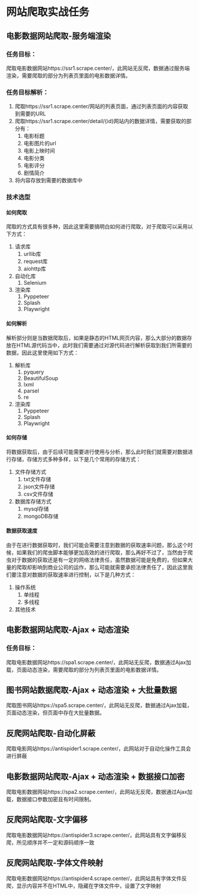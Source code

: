 # 网站爬取实战任务

## 电影数据网站爬取-服务端渲染

###  任务目标：

爬取电影数据网站https://ssr1.scrape.center/，此网站无反爬，数据通过服务端渲染，需要爬取的部分为列表页里面的电影数据详情。

### 任务目标解析：

1. 爬取https://ssr1.scrape.center/网站的列表页面，通过列表页面的内容获取到需要的URL
2. 爬取https://ssr1.scrape.center/detail/{id}网站内的数据详情，需要获取的部分有：
   1. 电影标题
   2. 电影图片的url
   3. 电影上映时间
   4. 电影分类
   5. 电影评分
   6. 剧情简介
3. 将内容存放到需要的数据库中

### 技术选型

#### 如何爬取

爬取的方式具有很多种，因此这里需要搞明白如何进行爬取，对于爬取可以采用以下方式：

1. 请求库
   1. urllib库
   2. request库
   3. aiohttp库
2. 自动化库
   1. Selenium
3. 渲染库
   1. Pyppeteer
   2. Splash
   3. Playwright

#### 如何解析

解析部分则是当数据爬取后，如果是静态的HTML网页内容，那么大部分的数据存放在HTML源代码当中，此时我们需要通过对源代码进行解析获取到我们所需要的数据，因此这里使用如下方式：

1. 解析库
   1. pyquery
   2. BeautifulSoup
   3. lxml
   4. parsel
   5. re
2. 渲染库
   1. Pyppeteer
   2. Splash
   3. Playwright

#### 如何存储

将数据获取后，由于后续可能需要进行使用与分析，那么此时我们就需要对数据进行存储，存储方式多种多样，以下是几个常用的存储方式：

1. 文件存储方式
   1. txt文件存储
   2. json文件存储
   3. csv文件存储
2. 数据库存储方式
   1. mysql存储
   2. mongoDB存储

#### 数据获取速度

由于在进行数据获取时，我们可能会需要注意到数据的获取速率问题，那么这个时候，如果我们的爬虫脚本能够更加高效的进行爬取，那么再好不过了，当然由于爬虫对于数据的获取还是有一定的网络法律责任，虽然数据可能是免费的，但如果大量的爬取却影响到商业公司的运作，那么可能就需要承担法律责任了，因此这里我们要注意对数据的获取速率进行控制，以下是几种方式：

1. 操作系统
   1. 单线程
   2. 多线程
2. 其他技术

## 电影数据网站爬取-Ajax + 动态渲染

### 任务目标：

爬取电影数据网站https://spa1.scrape.center/，此网站无反爬，数据通过Ajax加载，页面动态渲染，需要爬取的部分为列表页里面的电影数据详情。

## 图书网站数据爬取-Ajax + 动态渲染 + 大批量数据

爬取图书网站https://spa5.scrape.center/，此网站无反爬，数据通过Ajax加载，页面动态渲染，但页面中存在大批量数据。

## 反爬网站爬取-自动化屏蔽

爬取电影网站https://antispider1.scrape.center/，此网站对于自动化操作工具会进行屏蔽

## 电影数据网站爬取-Ajax + 动态渲染 + 数据接口加密

爬取电影数据网站https://spa2.scrape.center/，此网站无反爬，数据通过Ajax加载，数据接口参数加密且有时间限制。

## 反爬网站爬取-文字偏移

爬取电影数据网站https://antispider3.scrape.center/，此网站具有文字偏移反爬，所见顺序并不一定和源码顺序一致

## 反爬网站爬取-字体文件映射

爬取电影数据网站https://antispider4.scrape.center/，此网站具有字体文件反爬，显示内容并不在HTML中，隐藏在字体文件中，设置了文字映射